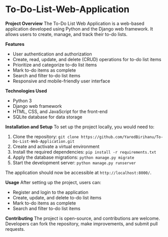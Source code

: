 # To-Do-List-Web-Application

**Project Overview**
The To-Do List Web Application is a web-based application developed using Python and the Django web framework. It allows users to create, manage, and track their to-do lists.

**Features**
- User authentication and authorization
- Create, read, update, and delete (CRUD) operations for to-do list items
- Prioritize and categorize to-do list items
- Mark to-do items as complete
- Search and filter to-do list items
- Responsive and mobile-friendly user interface

**Technologies Used**
- Python 3
- Django web framework
- HTML, CSS, and JavaScript for the front-end
- SQLite database for data storage

**Installation and Setup**
To set up the project locally, you would need to:
1. Clone the repository: `git clone https://github.com/YaredBirihanu/To-Do-List-Web-Application.git`
2. Create and activate a virtual environment
3. Install the required dependencies: `pip install -r requirements.txt`
4. Apply the database migrations: `python manage.py migrate`
5. Start the development server: `python manage.py runserver`

The application should now be accessible at `http://localhost:8000/`.

**Usage**
After setting up the project, users can:
- Register and login to the application
- Create, update, and delete to-do list items
- Mark to-do items as complete
- Search and filter to-do list items

**Contributing**
The project is open-source, and contributions are welcome. Developers can fork the repository, make improvements, and submit pull requests.


